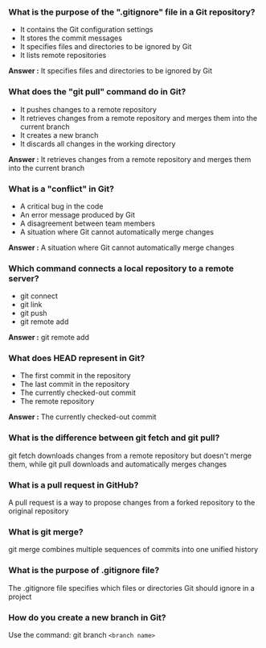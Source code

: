 ###  What is the purpose of the ".gitignore" file in a Git repository?
- It contains the Git configuration settings
- It stores the commit messages
- It specifies files and directories to be ignored by Git
- It lists remote repositories

**Answer :** It specifies files and directories to be ignored by Git

### What does the "git pull" command do in Git?
- It pushes changes to a remote repository
- It retrieves changes from a remote repository and merges them into the current branch
- It creates a new branch
- It discards all changes in the working directory

**Answer :** It retrieves changes from a remote repository and merges them into the current branch

### What is a "conflict" in Git?
- A critical bug in the code
- An error message produced by Git
- A disagreement between team members
- A situation where Git cannot automatically merge changes

**Answer :** A situation where Git cannot automatically merge changes

###  Which command connects a local repository to a remote server?
- git connect
- git link
- git push
- git remote add

**Answer :** git remote add

### What does HEAD represent in Git?
- The first commit in the repository
- The last commit in the repository
- The currently checked-out commit
- The remote repository

**Answer :** The currently checked-out commit

### What is the difference between git fetch and git pull?
git fetch downloads changes from a remote repository but doesn't merge them, while git pull downloads and automatically merges changes

### What is a pull request in GitHub?
A pull request is a way to propose changes from a forked repository to the original repository

### What is git merge?
git merge combines multiple sequences of commits into one unified history

### What is the purpose of .gitignore file?
The .gitignore file specifies which files or directories Git should ignore in a project

### How do you create a new branch in Git?
Use the command: git branch `<branch name>`